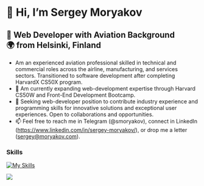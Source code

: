 # 👋 Hi, I’m Sergey Moryakov
## 👀 Web Developer with Aviation Background 🌍 from Helsinki, Finland
- Am an experienced aviation professional skilled in technical and commercial roles across the airline, manufacturing, and services sectors. Transitioned to software development after completing HarvardX CS50X program. 
- 🌱 Am currently expanding web-development expertise through Harvard CS50W and Front-End Development Bootcamp. 
- 💞️ Seeking web-developer position to contribute industry experience and programming skills for innovative solutions and exceptional user experiences. Open to collaborations and opportunities.
- 📫 Feel free to reach me in Telegram (@smoryakov), connect in LinkedIn (https://www.linkedin.com/in/sergey-moryakov/), or drop me a letter (sergey@moryakov.com).
### Skills

[![My Skills](https://skillicons.dev/icons?i=vscode,c,html,css,js,bootstrap,figma,py,flask,sqlite,git,github,discord,instagram,linkedin)](https://skillicons.dev)

<p align="left">
  <a href="https://skillicons.dev">
    <img src="https://skillicons.dev/icons?i=vscode,c,html,css,js,bootstrap,figma,py,flask,sqlite,git,github,discord,instagram,linkedin" />
  </a>
</p>

